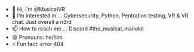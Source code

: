 - 👋 Hi, I’m @MusicalVR
- 👀 I’m interested in ... Cybersecurity, Python, Pentration testing, VR & VR chat. Just overall a n3rd
- 📫 How to reach me ... Discord #the_musical_manokit
- 😄 Pronouns: he/him
- ⚡ Fun fact: error 404

<!---
MusicalVR/MusicalVR is a ✨ special ✨ repository because its `README.md` (this file) appears on your GitHub profile.
You can click the Preview link to take a look at your changes.
--->

